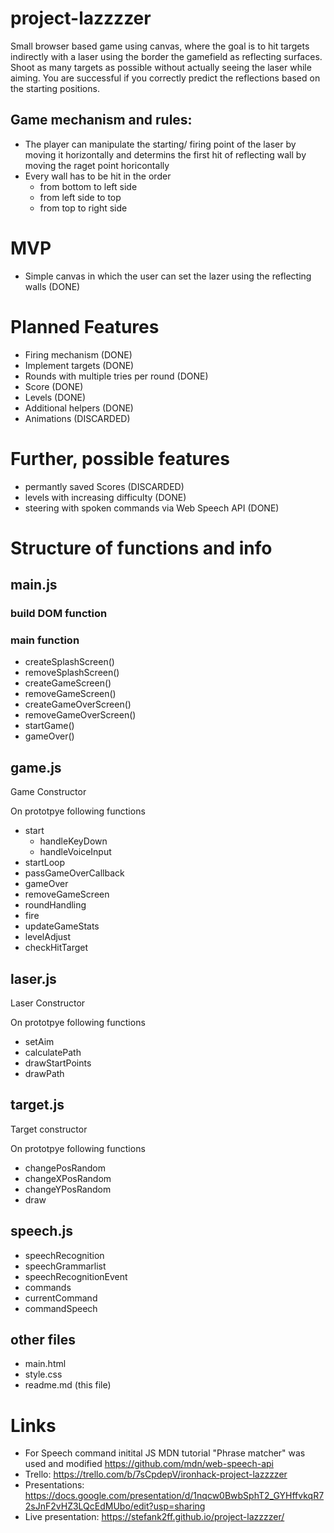 # project-lazzzzer
Small browser based game using canvas, where the goal is to hit targets indirectly with a laser using the border the gamefield as reflecting surfaces. Shoot as many targets as possible without actually seeing the laser while aiming. You are successful if you correctly predict the reflections based on the starting positions.

## Game mechanism and rules:
- The player can manipulate the starting/ firing point of the laser by moving it horizontally and determins the first hit of reflecting wall by moving the raget point horicontally
- Every wall has to be hit in the order
    - from bottom to left side
    - from left side to top
    - from top to right side


# MVP
- Simple canvas in which the user can set the lazer using the reflecting walls (DONE)

# Planned Features
- Firing mechanism (DONE)
- Implement targets (DONE)
- Rounds with multiple tries per round (DONE)
- Score (DONE)
- Levels (DONE)
- Additional helpers (DONE)
- Animations (DISCARDED)

# Further, possible features 
- permantly saved Scores (DISCARDED)
- levels with increasing difficulty (DONE)
- steering with spoken commands via Web Speech API (DONE)

# Structure of functions and info

## main.js

### build DOM function

### main function
- createSplashScreen()
- removeSplashScreen()
- createGameScreen()
- removeGameScreen()
- createGameOverScreen()
- removeGameOverScreen()
- startGame()
- gameOver()

## game.js

Game Constructor

On prototpye following functions
- start
    - handleKeyDown
    - handleVoiceInput
- startLoop
- passGameOverCallback
- gameOver
- removeGameScreen
- roundHandling
- fire
- updateGameStats
- levelAdjust
- checkHitTarget

## laser.js

Laser Constructor

On prototpye following functions
- setAim
- calculatePath
- drawStartPoints
- drawPath

## target.js

Target constructor

On prototpye following functions
- changePosRandom
- changeXPosRandom
- changeYPosRandom
- draw

## speech.js

- speechRecognition
- speechGrammarlist
- speechRecognitionEvent
- commands
- currentCommand
- commandSpeech

## other files
- main.html
- style.css
- readme.md (this file)

# Links
- For Speech command initital JS MDN tutorial "Phrase matcher" was used and modified https://github.com/mdn/web-speech-api
- Trello: https://trello.com/b/7sCpdepV/ironhack-project-lazzzzer
- Presentations: https://docs.google.com/presentation/d/1nqcw0BwbSphT2_GYHffvkqR72sJnF2vHZ3LQcEdMUbo/edit?usp=sharing
- Live presentation: https://stefank2ff.github.io/project-lazzzzer/ 

